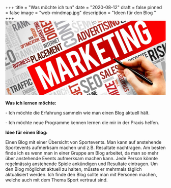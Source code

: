+++
title = "Was möchte ich tun"
date = "2020-08-12"
draft = false
pinned = false
image = "web-mindmap.jpg"
description = "Ideen für den Blog "
+++
![](web-marketing.jpg)

**Was ich lernen möchte:**

\- Ich möchte die Erfahrung sammeln wie man einen Blog aktuell hält. 

\- Ich möchte neue Programme kennen lernen die mir in der Praxis helfen. 

**Idee für einen Blog:**

Einen Blog mit einer Übersicht von Sportevents. Man kann auf anstehende Sportevents aufmerksam machen und z.B. Resultate nachtragen. Am besten finde ich es wenn man in einer Gruppe am Blog arbeitet, da man so mehr über anstehende Events aufmerksam machen kann. Jede Person könnte regelmässig anstehende Spiele ankündigen und Resultate eintragen. Um den Blog möglichst aktuell zu halten, müsste er mehrmals täglich aktualisiert werden. Ich finde den Blog sollte man mit Personen machen, welche auch mit dem Thema Sport vertraut sind.